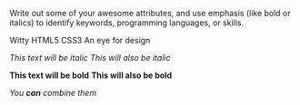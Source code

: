 Write out some of your awesome attributes, and use emphasis (like bold or italics) to identify keywords, programming languages, or skills.

Witty
HTML5
CSS3
An eye for design 

*This text will be italic*
_This will also be italic_

**This text will be bold**
__This will also be bold__

_You **can** combine them_
